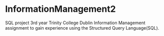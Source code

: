 # InformationManagement2
SQL project
3rd year Trinity College Dublin Information Management assignment to gain experience using the Structured Query Language(SQL).
